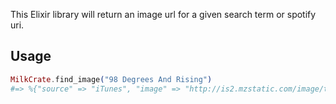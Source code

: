 This Elixir library will return an image url for a given search term or spotify uri.
 
 ## Usage

```elixir
MilkCrate.find_image("98 Degrees And Rising")
#=> %{"source" => "iTunes", "image" => "http://is2.mzstatic.com/image/thumb/Music/v4/2e/4c/d0/2e4cd0cd-a9a3-b1ec-51f7-5cee8e75bf01/source/500x500bb.jpg"}
```
